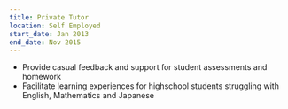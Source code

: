 ```yaml
---
title: Private Tutor
location: Self Employed
start_date: Jan 2013
end_date: Nov 2015
---
```


 * Provide casual feedback and support for student assessments and homework
 * Facilitate learning experiences for highschool students struggling with English, Mathematics and Japanese
